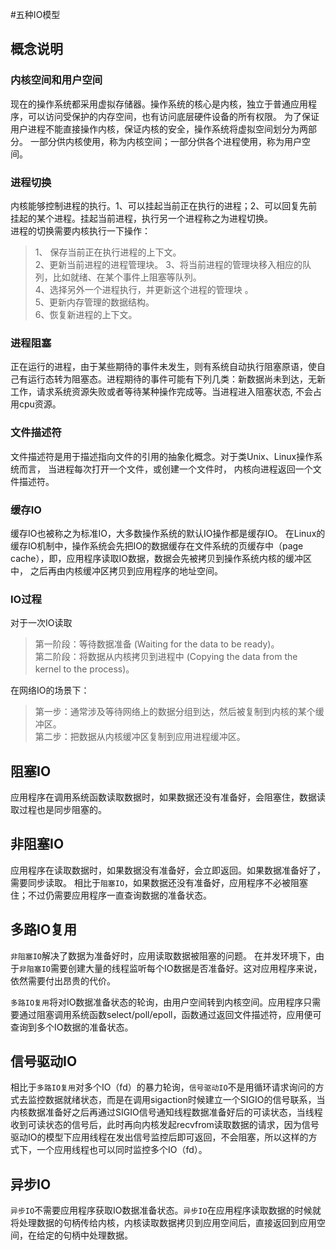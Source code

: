#五种IO模型
## 概念说明
### 内核空间和用户空间
现在的操作系统都采用虚拟存储器。操作系统的核心是内核，独立于普通应用程序，可以访问受保护的内存空间，也有访问底层硬件设备的所有权限。 为了保证用户进程不能直接操作内核，保证内核的安全，操作系统将虚拟空间划分为两部分。 一部分供内核使用，称为内核空间；一部分供各个进程使用，称为用户空间。

###  进程切换
内核能够控制进程的执行。1、可以挂起当前正在执行的进程；2、可以回复先前挂起的某个进程。挂起当前进程，执行另一个进程称之为进程切换。   
进程的切换需要内核执行一下操作： 
>1、 保存当前正在执行进程的上下文。      
>2、更新当前进程的进程管理块。
>3、将当前进程的管理块移入相应的队列，比如就绪、在某个事件上阻塞等队列。  
>4、选择另外一个进程执行，并更新这个进程的管理块 。  
>5、更新内存管理的数据结构。  
>6、恢复新进程的上下文。  
 
### 进程阻塞
正在运行的进程，由于某些期待的事件未发生，则有系统自动执行阻塞原语，使自己有运行态转为阻塞态。进程期待的事件可能有下列几类：新数据尚未到达，无新工作，请求系统资源失败或者等待某种操作完成等。当进程进入阻塞状态, 不会占用cpu资源。    
### 文件描述符
文件描述符是用于描述指向文件的引用的抽象化概念。对于类Unix、Linux操作系统而言， 当进程每次打开一个文件，或创建一个文件时， 内核向进程返回一个文件描述符。   
### 缓存IO
缓存IO也被称之为标准IO，大多数操作系统的默认IO操作都是缓存IO。 在Linux的缓存IO机制中，操作系统会先把IO的数据缓存在文件系统的页缓存中（page cache），即，应用程序读取IO数据，数据会先被拷贝到操作系统内核的缓冲区中， 之后再由内核缓冲区拷贝到应用程序的地址空间。 

### IO过程
对于一次IO读取
>第一阶段：等待数据准备 (Waiting for the data to be ready)。  
>第二阶段：将数据从内核拷贝到进程中 (Copying the data from the kernel to the process)。

在网络IO的场景下： 
>第一步：通常涉及等待网络上的数据分组到达，然后被复制到内核的某个缓冲区。  
>第二步：把数据从内核缓冲区复制到应用进程缓冲区。  

## 阻塞IO
应用程序在调用系统函数读取数据时，如果数据还没有准备好，会阻塞住，数据读取过程也是同步阻塞的。 

## 非阻塞IO
应用程序在读取数据时，如果数据没有准备好，会立即返回。如果数据准备好了，需要同步读取。 相比于`阻塞IO`，如果数据还没有准备好，应用程序不必被阻塞住；不过仍需要应用程序一直查询数据的准备状态。 

## 多路IO复用
`非阻塞IO`解决了数据为准备好时，应用读取数据被阻塞的问题。 在并发环境下，由于`非阻塞IO`需要创建大量的线程监听每个IO数据是否准备好。这对应用程序来说，依然需要付出昂贵的代价。 

`多路IO复用`将对IO数据准备状态的轮询，由用户空间转到内核空间。应用程序只需要通过阻塞调用系统函数select/poll/epoll，函数通过返回文件描述符，应用便可查询到多个IO数据的准备状态。   

## 信号驱动IO
相比于`多路IO复用`对多个IO（fd）的暴力轮询，`信号驱动IO`不是用循环请求询问的方式去监控数据就绪状态，而是在调用sigaction时候建立一个SIGIO的信号联系，当内核数据准备好之后再通过SIGIO信号通知线程数据准备好后的可读状态，当线程收到可读状态的信号后，此时再向内核发起recvfrom读取数据的请求，因为信号驱动IO的模型下应用线程在发出信号监控后即可返回，不会阻塞，所以这样的方式下，一个应用线程也可以同时监控多个IO（fd）。

## 异步IO
`异步IO`不需要应用程序获取IO数据准备状态。`异步IO`在应用程序读取数据的时候就将处理数据的句柄传给内核，内核读取数据拷贝到应用空间后，直接返回到应用空间，在给定的句柄中处理数据。

